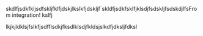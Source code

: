 skdlfjsdkfkljsdfskljfklfjdskjlkslkfjdskljf`skldfjsdkfsklfjklsdjfsdskljfsdskdjlfsFrom integration!
kslfj

lkjkjldklsjfslkfjsdfflsdkjfksdlklsdjfkldsjslkdfjdksljfdksl
